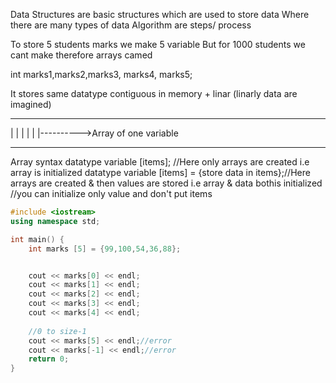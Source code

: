 Data Structures are basic structures which are used to store data Where there are many types of data
Algorithm are steps/ process

To store 5 students marks we make 5 variable But for 1000 students we cant make therefore arrays camed

int marks1,marks2,marks3, marks4, marks5;

It stores same datatype
contiguous in memory + linar (linarly data are imagined)
_____________________________
|     |     |    |     |     |---------->Array of one variable
______________________________

Array syntax
datatype variable [items]; //Here only arrays are created i.e array is initialized
datatype variable [items] = {store data in items};//Here arrays are created & then values are stored i.e array  & data bothis initialized
//you can initialize only value and don't put items
```cpp
#include <iostream>
using namespace std;

int main() {
    int marks [5] = {99,100,54,36,88};


    cout << marks[0] << endl;
    cout << marks[1] << endl;
    cout << marks[2] << endl;
    cout << marks[3] << endl;
    cout << marks[4] << endl;
    
    //0 to size-1
    cout << marks[5] << endl;//error
    cout << marks[-1] << endl;//error
    return 0;
}
```

